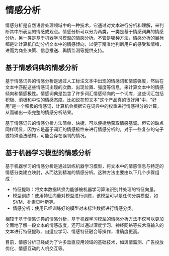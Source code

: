 # 情感分析

情感分析是自然语言处理领域中的一种技术，它通过对文本进行分析和理解，来判断其中所表达的情感或观点。情感分析可以分为两类，一类是基于情感词典的情感分析，另一类是基于机器学习模型的情感分析。不管是哪种方法，情感分析的目标都是让计算机自动分析文本中的情感倾向，以便于精准地判断用户的感受和情绪，进而为商业决策、信息推送、舆情监测等提供支持。

## 基于情感词典的情感分析

基于情感词典的情感分析是通过人工标注文本中出现的情感词和情感强度，然后在文本中匹配这些情感词出现的次数、出现位置、强度等信息，来计算文本中的情感倾向和情感极性。情感词典是包含了许多词汇情感倾向的一个词库，这些词汇包括积极、消极和中性的情感态度。比如说在短文本"这个产品真的很好用"中，"好用"是一个积极的情感词，计算机会根据它在词典中的权重进行情感得分的计算，从而输出一条完整的情感分析结果。

基于情感词典的情感分析方法简单、快捷，可以便捷地获取情感基调。但它的缺点同样明显，因为它是基于词汇的情感极性来进行情感分析的，对于一些复杂的句子或特殊语法结构，可能会存在误判的情况。

## 基于机器学习模型的情感分析

基于机器学习的情感分析是通过训练机器学习模型，将文本中的情感信息与特定的情感分类建立映射，从而达到精准的情感分析。这种方法主要由以下几个步骤组成：

- 特征提取：将文本数据转换为能够被机器学习算法识别并处理的特征向量。
- 模型训练：使用特征向量对模型进行训练，该模型可以是任何分类模型，如SVM、朴素贝叶斯等。
- 情感分析：使用已经训练好的模型对未标注数据进行情感分类。

相较于基于情感词典的情感分析，基于机器学习模型的情感分析方法不仅可以更加全面地了解一段文本的情感态度，还可以通过深度学习、神经网络等技术将输入的文本进行特征提取、自适应学习、情感特征融合等操作，准确度更高。

目前，情感分析已经成为了许多垂直应用领域的基础技术，如舆情监测、广告投放优化、情感互动的人机交互等。